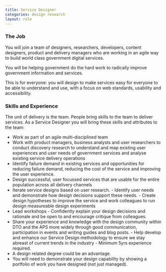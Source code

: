```yaml
---
title: Service Designer
categories: design research
layout: role
---
```


### The Job

You will join a team of designers, researchers, developers, content designers, product and delivery managers who are working in an agile way to build world class government digital services.

You will be helping government do the hard work to radically improve government information and services.

This is for everyone: you will design to make services easy for everyone to be able to understand and use, with a focus on web standards, usability and accessibility.

### Skills and Experience

The unit of delivery is the team. People bring skills to the team to deliver services. As a Service Designer you will bring these skills and attributes to the team:
- Work as part of an agile multi-disciplined team
- Work with product managers, business analysts and user researchers to conduct discovery research to understand and map existing user experiences and user needs of government services and analyse existing service delivery operations
- Identify failure demand in existing services and opportunities for reducing failure demand, reducing the cost of the service and improving the user experience.
- Design successful, user focussed services that are usable for the entire population across all delivery channels
- Iterate service designs based on user research. - Identify user needs and demonstrate how design decisions support these needs. - Create design hypotheses to improve the service and work colleagues to run design measureable design experiments 
- Lead workshops - Confidently explain your design decisions and rationale and be open to and encourage critique from colleagues.
- Share your experience and knowledge with the design community within DTO and the APS more widely through good communication, participation in events and writing guides and blog posts. - Help develop and enhance our Service Design methodology to ensure we stay abreast of current trends in the industry - Minimum 5yrs experience required.
- A design related degree could be an advantage.
- You will need to demonstrate your design capability by showing a portfolio of work you have designed (not just managed).
